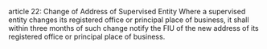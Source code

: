 article 22: Change of Address of Supervised Entity
Where a supervised entity changes its registered office or principal place of business, it shall within three months of such change notify the FIU of the new address of its registered office or principal place of business.
<ul>
</ul>